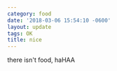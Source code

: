 ```yaml
---
category: food
date: '2018-03-06 15:54:10 -0600'
layout: update
tags: OK
title: nice
---
```


there isn't food, haHAA
